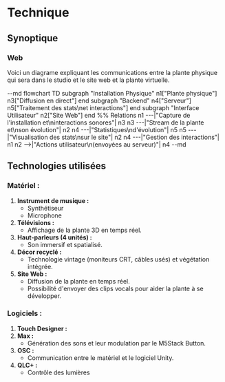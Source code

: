 # Technique

## Synoptique

### Web
Voici un diagrame expliquant les communications entre la plante physique qui sera dans le studio et le site web et la plante virtuelle.

--md
flowchart TD subgraph "Installation Physique" n1["Plante physique"] n3["Diffusion en direct"] end subgraph "Backend" n4["Serveur"] n5["Traitement des stats\net interactions"] end subgraph "Interface Utilisateur" n2["Site Web"] end %% Relations n1 ---|"Capture de l'installation et\ninteractions sonores"| n3 n3 ---|"Stream de la plante et\nson évolution"| n2 n4 ---|"Statistiques\nd'évolution"| n5 n5 ---|"Visualisation des stats\nsur le site"| n2 n4 ---|"Gestion des interactions"| n1 n2 -->|"Actions utilisateur\n(envoyées au serveur)"| n4
--md

## **Technologies utilisées**

### **Matériel :**  
1. **Instrument de musique :**  
   - Synthétiseur
   - Microphone
2. **Télévisions :**  
   - Affichage de la plante 3D en temps réel. 
3. **Haut-parleurs (4 unités) :**  
   - Son immersif et spatialisé.  
4. **Décor recyclé :**  
   - Technologie vintage (moniteurs CRT, câbles usés) et végétation intégrée.
5. **Site Web :**  
   - Diffusion de la plante en temps réel.
   - Possibilité d'envoyer des clips vocals pour aider la plante à se développer.  

### **Logiciels :**  
1. **Touch Designer :**  
2. **Max :**  
   - Génération des sons et leur modulation par le M5Stack Button.  
3. **OSC :**  
   - Communication entre le matériel et le logiciel Unity.  
4. **QLC+ :**  
   - Contrôle des lumières

